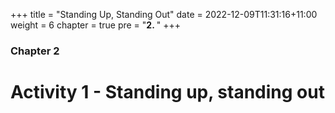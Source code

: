 +++
title = "Standing Up, Standing Out"
date = 2022-12-09T11:31:16+11:00
weight = 6
chapter = true
pre = "<b>2. </b>"
+++

### Chapter 2

# Activity 1 - Standing up, standing out
